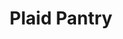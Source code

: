 ---
title: "Plaid Pantry"
url: /portland/plaid-pantry-southwest-multnomah-boulevard/
shop: convenience
---